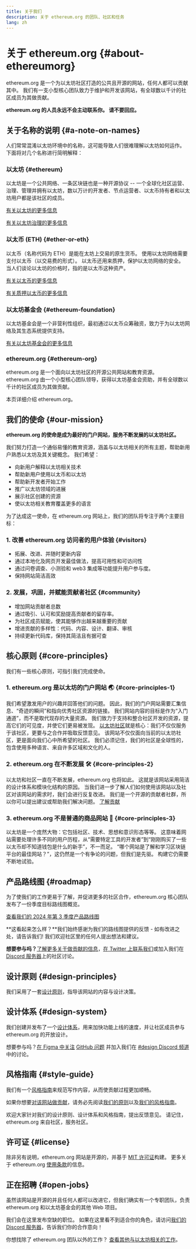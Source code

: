 ```yaml
---
title: 关于我们
description: 关于 ethereum.org 的团队、社区和任务
lang: zh
---
```


# 关于 ethereum.org {#about-ethereumorg}

ethereum.org 是一个为以太坊社区打造的公共且开源的网站，任何人都可以贡献其中。 我们有一支小型核心团队致力于维护和开发该网站，有全球数以千计的社区成员为其做贡献。

**ethereum.org 的人员永远不会主动联系你。 请不要回应。**

## 关于名称的说明 {#a-note-on-names}

人们常常混淆以太坊环境中的名称，这可能导致人们很难理解以太坊如何运作。 下面将对几个名称进行简明解释：

### 以太坊 {#ethereum}

以太坊是一个公共网络、一条区块链也是一种开源协议 -- 一个全球化社区运营、治理、管理并拥有以太坊，数以万计的开发者、节点运营者、以太币持有者和以太坊用户都是该社区的成员。

[有关以太坊的更多信息](/what-is-ethereum/)

[有关以太坊治理的更多信息](/governance/)

### 以太币 (ETH) {#ether-or-eth}

以太币（名称代码为 ETH）是能在太坊上交易的原生货币。 使用以太坊网络需要支付以太币（以交易费的形式）。 以太币还用来质押，保护以太坊网络的安全。 当人们谈论以太坊的价格时，指的是以太币这种资产。

[有关以太币的更多信息](/eth/)

[有关质押以太币的更多信息](/staking/)

### 以太坊基金会 {#ethereum-foundation}

以太坊基金会是一个非营利性组织，最初通过以太币众筹融资，致力于为以太坊网络及其生态系统提供支持。

[有关以太坊基金会的更多信息](/foundation/)

### ethereum.org {#ethereum-org}

ethereum.org 是一个面向以太坊社区的开源公共网站和教育资源。 ethereum.org 由一个小型核心团队领导，获得以太坊基金会资助，并有全球数以千计的社区成员为其做贡献。

本页详细介绍 ethereum.org。

## 我们的使命 {#our-mission}

**ethereum.org 的使命是成为最好的门户网站，服务不断发展的以太坊社区。**

我们努力打造一个通俗易懂的教育资源，涵盖与以太坊相关的所有主题，帮助新用户熟悉以太坊及其关键概念。 我们希望：

- 向新用户解释以太坊相关技术
- 帮助新用户使用以太币和以太坊
- 帮助新开发者开始工作
- 推广以太坊领域的进展
- 展示社区创建的资源
- 使以太坊相关教育覆盖更多的语言

为了达成这一使命，在 ethereum.org 网站上，我们的团队将专注于两个主要目标：

### 1. 改善 ethereum.org 访问者的用户体验 {#visitors}

- 拓展、改进、并随时更新内容
- 通过本地化及网页开发最佳做法，提高可用性和可访问性
- 通过问卷调查、小测验和 web3 集成等功能提升用户参与度。
- 保持网站简洁高效

### 2. 发展，巩固，并赋能贡献者社区 {#community}

- 增加网站贡献者总数
- 通过吸引、认可和奖励提高贡献者的留存率。
- 为社区成员赋能，使其能够作出越来越重要的贡献
- 增进贡献的多样性：代码、内容、设计、翻译、审核
- 持续更新代码库，保持其简洁且有据可查

## 核心原则 {#core-principles}

我们有一些核心原则，可指引我们完成使命。

### 1. ethereum.org 是以太坊的门户网站 🌏 {#core-principles-1}

我们希望激发用户的兴趣并回答他们的问题。 因此，我们的门户网站需要汇集信息、“奇迹的瞬间”和指向优秀社区资源的链接。 我们网站内容的目标是作为“入门通道”，而不是取代现存的大量资源。 我们致力于支持和整合社区开发的资源，提高它们的可见度，并使它们更易被发现。 [以太坊社区](/community/)就是核心：我们不仅仅服务于该社区，更要与之合作并吸取反馈意见。 该网站不仅仅面向当前的以太坊社区，更是面向我们心中所希望的社区。 我们必须记住，我们的社区是全球性的，包含使用多种语言、来自许多区域和文化的人。

### 2. ethereum.org 在不断发展 🛠 {#core-principles-2}

以太坊和社区一直在不断发展，ethereum.org 也将如此。 这就是该网站采用简洁的设计体系和模块化结构的原因。 当我们进一步了解人们如何使用该网站以及社区对该网站的需求时，我们会进行反复改进。 我们是一个开源的贡献者社群，所以你可以提出建议或帮助我们解决问题。 [了解贡献](/contributing/)

### 3. ethereum.org 不是普通的商品网站 🦄 {#core-principles-3}

以太坊是一个庞然大物：它包括社区、技术、思想和意识形态等等。 这意味着网站需要处理许多不同的用户历程，从“需要特定工具的开发者”到“刚刚购买了一些以太币却不知道钱包是什么的新手”，不一而足。 “哪个网站是了解和学习区块链平台的最佳网站？”，这仍然是一个有争论的问题，但我们是先驱。 构建它仍需要不断地试验。

## 产品路线图 {#roadmap}

为了使我们的工作更易于了解，并促进更多的社区合作，ethereum.org 核心团队发布了一份季度目标路线图概览。

[查看我们的 2024 年第 3 季度产品路线图](https://github.com/ethereum/ethereum-org-website/issues/13399)

**这看起来怎么样？**我们始终感谢为我们的路线图提供的反馈 - 如有改进之处，请告诉我们! 我们欢迎社区里的任何人提出想法和建议。

**想要参与吗？**[了解更多关于做贡献的信息](/contributing/)，[在 Twitter 上联系我们](https://twitter.com/ethdotorg)或加入我们在 [ Discord 服务器](https://discord.gg/ethereum-org)上的社区讨论。

## 设计原则 {#design-principles}

我们采用了一套[设计原则](/contributing/design-principles/)，指导该网站的内容与设计决策。

## 设计体系 {#design-system}

我们创建并发布了一个[设计体系](https://www.figma.com/file/NrNxGjBL0Yl1PrNrOT8G2B/ethereum.org-Design-System?node-id=0%3A1&t=QBt9RkhpPqzE3Aa6-1)，用来加快功能上线的速度，并让社区成员参与 ethereum.org 的开放设计。

想要参与吗？[在 Figma 中关注](https://www.figma.com/file/NrNxGjBL0Yl1PrNrOT8G2B/ethereum.org-Design-System) [GitHub 问题](https://github.com/ethereum/ethereum-org-website/issues/6284) 并加入我们在 [#design Discord 频道](https://discord.gg/ethereum-org)中的讨论。

## 风格指南 {#style-guide}

我们有一个[风格指南](/contributing/style-guide/)来规范写作内容，从而使贡献过程更加顺畅。

如果你想要[对该网站做贡献](/contributing/)，请务必先阅读[我们的原则](/contributing/design-principles/)以及[我们的风格指南](/contributing/style-guide/)。

欢迎大家针对我们的设计原则、设计体系和风格指南，提出反馈意见。 请记住，ethereum.org 来自社区，服务社区。

## 许可证 {#license}

除非另有说明，ethereum.org 网站是开源的，并基于 [MIT 许可证](https://github.com/ethereum/ethereum-org-website/blob/dev/LICENSE)构建。 更多关于 ethereum.org [使用条款](/terms-of-use/)的信息。

## 正在招聘 {#open-jobs}

虽然该网站是开源的并且任何人都可以改进它，但我们确实有一个专职团队，负责 ethereum.org 和以太坊基金会的其他 Web 项目。

我们会在这里发布空缺的职位。 如果在这里看不到适合你的角色，请访问[我们的 Discord 服务器](https://discord.gg/ethereum-org)，告诉我们你的合作意向！

你想找除了 ethereum.org 团队以外的工作？ [查看其他与以太坊相关的工作](/community/get-involved/#ethereum-jobs/)。
